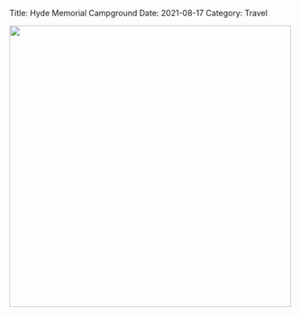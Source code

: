 Title: Hyde Memorial Campground
Date: 2021-08-17
Category: Travel

<img src="{static}/images/IMG_4695.jpeg" width="500">